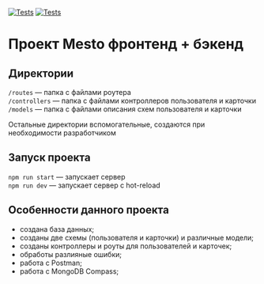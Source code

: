 [![Tests](../../actions/workflows/tests-13-sprint.yml/badge.svg)](../../actions/workflows/tests-13-sprint.yml) [![Tests](../../actions/workflows/tests-14-sprint.yml/badge.svg)](../../actions/workflows/tests-14-sprint.yml)
# Проект Mesto фронтенд + бэкенд


## Директории

`/routes` — папка с файлами роутера  
`/controllers` — папка с файлами контроллеров пользователя и карточки   
`/models` — папка с файлами описания схем пользователя и карточки  
  
Остальные директории вспомогательные, создаются при необходимости разработчиком

## Запуск проекта

`npm run start` — запускает сервер   
`npm run dev` — запускает сервер с hot-reload

## Особенности данного проекта

* создана база данных;
* созданы две схемы (пользователя и карточки) и различные модели; 
* созданы контроллеры и роуты для пользователей и карточек;
* обработы разлияные ошибки;
* работа с Postman;
* работа с MongoDB Compass;
 

